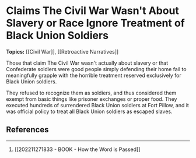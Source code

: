 # Claims The Civil War Wasn't About Slavery or Race Ignore Treatment of Black Union Soldiers

**Topics:** [[Civil War]], [[Retroactive Narratives]]

Those that claim The Civil War wasn't actually about slavery or that Confederate soldiers were good people simply defending their home fail to meaningfully grapple with the horrible treatment reserved exclusively for Black Union soldiers.

They refused to recognize them as soldiers, and thus considered them exempt from basic things like prisoner exchanges or proper food. They executed hundreds of surrendered Black Union soldiers at Fort Pillow, and it was official policy to treat all Black Union soldiers as escaped slaves.


## References
---
1. [[202211271833 - BOOK - How the Word is Passed]]
